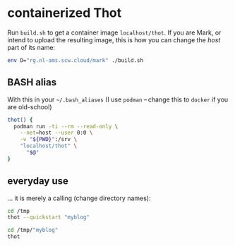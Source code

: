 # containerized Thot

Run `build.sh` to get a container image `localhost/thot`.
If you are Mark, or intend to upload the resulting image, this is how you
can change the *host* part of its name:

```bash
env D="rg.nl-ams.scw.cloud/mark" ./build.sh
```

## BASH alias

With this in your `~/.bash_aliases` (I use `podman` – change this to `docker` if you are old-school)

```bash
thot() {
  podman run -ti --rm --read-only \
    --net=host --user 0:0 \
    -v "${PWD}":/srv \
    "localhost/thot" \
      "$@"
}
```

## everyday use

… it is merely a calling (change directory names):

```bash
cd /tmp
thot --quickstart "myblog"

cd /tmp/"myblog"
thot
```
